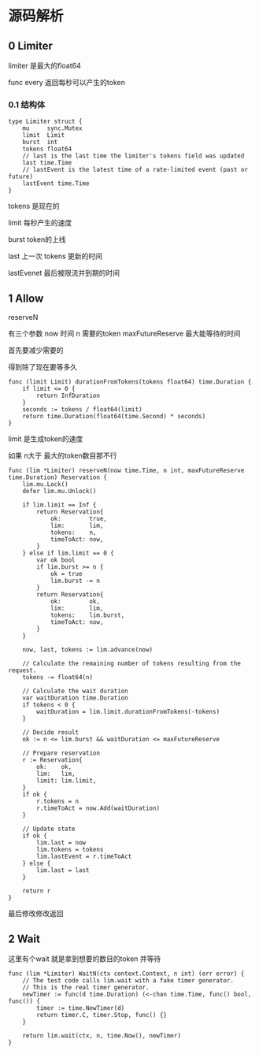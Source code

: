 # 源码解析

## 0 Limiter

limiter 是最大的float64

func every 返回每秒可以产生的token

### 0.1 结构体

```
type Limiter struct {
	mu     sync.Mutex
	limit  Limit
	burst  int
	tokens float64
	// last is the last time the limiter's tokens field was updated
	last time.Time
	// lastEvent is the latest time of a rate-limited event (past or future)
	lastEvent time.Time
}
```

tokens 是现在的

limit 每秒产生的速度

burst token的上线

last 上一次 tokens 更新的时间

lastEvenet 最后被限流并到期的时间

## 1 Allow

  reserveN 

有三个参数 now 时间   n 需要的token  maxFutureReserve 最大能等待的时间

首先要减少需要的



得到除了现在要等多久

```
func (limit Limit) durationFromTokens(tokens float64) time.Duration {
	if limit <= 0 {
		return InfDuration
	}
	seconds := tokens / float64(limit)
	return time.Duration(float64(time.Second) * seconds)
}
```

limit 是生成token的速度



如果 n大于 最大的token数目那不行

```
func (lim *Limiter) reserveN(now time.Time, n int, maxFutureReserve time.Duration) Reservation {
	lim.mu.Lock()
	defer lim.mu.Unlock()

	if lim.limit == Inf {
		return Reservation{
			ok:        true,
			lim:       lim,
			tokens:    n,
			timeToAct: now,
		}
	} else if lim.limit == 0 {
		var ok bool
		if lim.burst >= n {
			ok = true
			lim.burst -= n
		}
		return Reservation{
			ok:        ok,
			lim:       lim,
			tokens:    lim.burst,
			timeToAct: now,
		}
	}

	now, last, tokens := lim.advance(now)

	// Calculate the remaining number of tokens resulting from the request.
	tokens -= float64(n)

	// Calculate the wait duration
	var waitDuration time.Duration
	if tokens < 0 {
		waitDuration = lim.limit.durationFromTokens(-tokens)
	}

	// Decide result
	ok := n <= lim.burst && waitDuration <= maxFutureReserve

	// Prepare reservation
	r := Reservation{
		ok:    ok,
		lim:   lim,
		limit: lim.limit,
	}
	if ok {
		r.tokens = n
		r.timeToAct = now.Add(waitDuration)
	}

	// Update state
	if ok {
		lim.last = now
		lim.tokens = tokens
		lim.lastEvent = r.timeToAct
	} else {
		lim.last = last
	}

	return r
}
```



最后修改修改返回 





## 2 Wait

这里有个wait 就是拿到想要的数目的token 并等待

```
func (lim *Limiter) WaitN(ctx context.Context, n int) (err error) {
	// The test code calls lim.wait with a fake timer generator.
	// This is the real timer generator.
	newTimer := func(d time.Duration) (<-chan time.Time, func() bool, func()) {
		timer := time.NewTimer(d)
		return timer.C, timer.Stop, func() {}
	}

	return lim.wait(ctx, n, time.Now(), newTimer)
}
```





